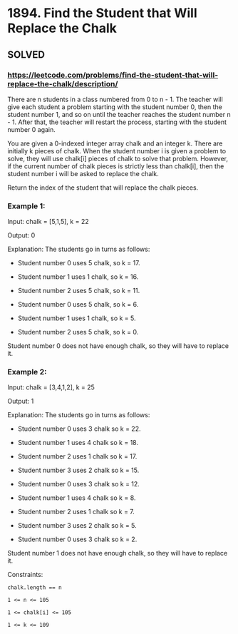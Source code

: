 # 1894. Find the Student that Will Replace the Chalk

## SOLVED
### https://leetcode.com/problems/find-the-student-that-will-replace-the-chalk/description/
There are n students in a class numbered from 0 to n - 1. The teacher will give each student a problem starting with the student number 0, then the student number 1, and so on until the teacher reaches the student number n - 1. After that, the teacher will restart the process, starting with the student number 0 again.



You are given a 0-indexed integer array chalk and an integer k. There are initially k pieces of chalk. When the student number i is given a problem to solve, they will use chalk[i] pieces of chalk to solve that problem. However, if the current number of chalk pieces is strictly less than chalk[i], then the student number i will be asked to replace the chalk.



Return the index of the student that will replace the chalk pieces.





### Example 1:





Input: chalk = [5,1,5], k = 22


Output: 0



Explanation: The students go in turns as follows:

- Student number 0 uses 5 chalk, so k = 17.

- Student number 1 uses 1 chalk, so k = 16.

- Student number 2 uses 5 chalk, so k = 11.

- Student number 0 uses 5 chalk, so k = 6.

- Student number 1 uses 1 chalk, so k = 5.

- Student number 2 uses 5 chalk, so k = 0.

Student number 0 does not have enough chalk, so they will have to replace it.



### Example 2:





Input: chalk = [3,4,1,2], k = 25


Output: 1



Explanation: The students go in turns as follows:

- Student number 0 uses 3 chalk so k = 22.

- Student number 1 uses 4 chalk so k = 18.

- Student number 2 uses 1 chalk so k = 17.

- Student number 3 uses 2 chalk so k = 15.

- Student number 0 uses 3 chalk so k = 12.

- Student number 1 uses 4 chalk so k = 8.

- Student number 2 uses 1 chalk so k = 7.

- Student number 3 uses 2 chalk so k = 5.

- Student number 0 uses 3 chalk so k = 2.

Student number 1 does not have enough chalk, so they will have to replace it.







Constraints:





	chalk.length == n

	1 <= n <= 105

	1 <= chalk[i] <= 105

	1 <= k <= 109



